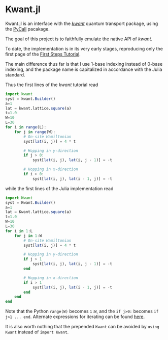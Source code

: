 # Kwant.jl

Kwant.jl is an interface with the [_kwant_](https://kwant-project.org) quantum transport package, using the [PyCall](https://github.com/JuliaPy/PyCall.jl) pacakage.

The goal of this project is to faithfully emulate the native API of _kwant_.

To date, the implementation is in its very early stages, reproducing only the first page of the [First Steps Tutorial](https://kwant-project.org/doc/1/tutorial/first_steps).

The main difference thus far is that I use 1-base indexing instead of 0-base indexing, and the package name is capitalized in accordance with the Julia standard.

Thus the first lines of the _kwant_ tutorial read
``` JULIA
import kwant
syst = kwant.Builder()
a=1
lat = kwant.lattice.square(a)
t=1.0
W=10
L=30
for i in range(L):
    for j in range(W):
        # On-site Hamiltonian
        syst[lat(i, j)] = 4 * t

        # Hopping in y-direction
        if j > 0:
            syst[lat(i, j), lat(i, j - 1)] = -t

        # Hopping in x-direction
        if i > 0:
            syst[lat(i, j), lat(i - 1, j)] = -t
```

while the first lines of the Julia implementation read
``` JULIA
import Kwant
syst = Kwant.Builder()
a=1
lat = Kwant.lattice.square(a)
t=1.0
W=10
L=30
for i in 1:L
    for j in 1:W
        # On-site Hamiltonian
        syst[lat(i, j)] = 4 * t

        # Hopping in y-direction
        if j > 1
            syst[lat(i, j), lat(i, j - 1)] = -t
        end

        # Hopping in x-direction
        if i > 1
            syst[lat(i, j), lat(i - 1, j)] = -t
        end
    end
end
```

Note that the Python `range(W)` becomes `1:W`, and the `if j>0:` becomes `if j>1 ... end`. Alternate expressions for iterating can be found [here](https://docs.julialang.org/en/v1/manual/arrays/#Iteration-1).

It is also worth nothing that the prepended `Kwant` can be avoided by `using Kwant` instead of `import Kwant`.
